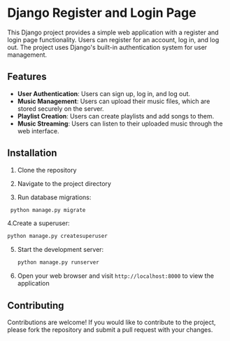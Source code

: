 # Django Register and Login Page

This Django project provides a simple web application with a register and login page functionality. Users can register for an account, log in, and log out. The project uses Django's built-in authentication system for user management.

## Features
- **User Authentication**: Users can sign up, log in, and log out.
- **Music Management**: Users can upload their music files, which are stored securely on the server.
- **Playlist Creation**: Users can create playlists and add songs to them.
- **Music Streaming**: Users can listen to their uploaded music through the web interface.

## Installation

1. Clone the repository
  
2. Navigate to the project directory
 
3. Run database migrations:
  ```bash
   python manage.py migrate
 ```
4.Create a superuser:
   ```bash
   python manage.py createsuperuser
 ```
5. Start the development server:

    ```bash
    python manage.py runserver
    ```

6. Open your web browser and visit `http://localhost:8000` to view the application

## Contributing

Contributions are welcome! If you would like to contribute to the project, please fork the repository and submit a pull request with your changes.

 
